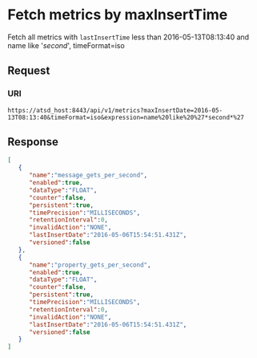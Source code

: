 # Fetch metrics by maxInsertTime

Fetch all metrics with `lastInsertTime` less than 2016-05-13T08:13:40 and name like '*second*', timeFormat=iso
## Request
### URI
```
https://atsd_host:8443/api/v1/metrics?maxInsertDate=2016-05-13T08:13:40&timeFormat=iso&expression=name%20like%20%27*second*%27
```

## Response
```json
[
   {
      "name":"message_gets_per_second",
      "enabled":true,
      "dataType":"FLOAT",
      "counter":false,
      "persistent":true,
      "timePrecision":"MILLISECONDS",
      "retentionInterval":0,
      "invalidAction":"NONE",
      "lastInsertDate":"2016-05-06T15:54:51.431Z",
      "versioned":false
   },
   {
      "name":"property_gets_per_second",
      "enabled":true,
      "dataType":"FLOAT",
      "counter":false,
      "persistent":true,
      "timePrecision":"MILLISECONDS",
      "retentionInterval":0,
      "invalidAction":"NONE",
      "lastInsertDate":"2016-05-06T15:54:51.431Z",
      "versioned":false
   }
]
```

